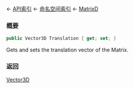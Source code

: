 ← [API索引](Api-Index) ← [命名空间索引](Namespace-Index) ← [MatrixD](VRageMath.MatrixD)

### 概要

```csharp
public Vector3D Translation { get; set; }
```

Gets and sets the translation vector of the Matrix.

### 返回

[Vector3D](VRageMath.Vector3D)

